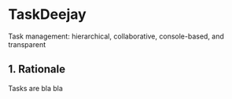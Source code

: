 # TaskDeejay
Task management: hierarchical, collaborative, console-based, and transparent


## 1. Rationale
Tasks are bla bla
